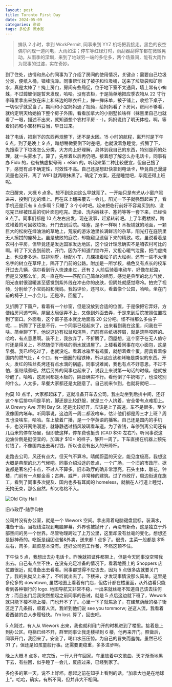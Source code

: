 ```yaml
---
layout: post
title: Toronto First Day
date: 2024-05-09
categories: 杂谈
tags: 多伦多 流水账
---
```

> 排队 2 小时，拿到 WorkPermit, 同事来到 YYZ 机场把我接走。黑色的夜空偶尔闪现一道闪电，大雨如注；停车等红绿灯时，雨刮器刮得车都在微微晃动。从雨季的深圳，来到了地球另一端的多伦多，两个场景间，能有大雨作为叙事的过渡，实在奇妙。

到了住处，热情和热心的同事为了介绍了房间的使用情况，关键点：需要自己垃圾分类，便纸入桶，错峰洗澡。同事帮忙找了被子和垃圾桶，送来了垃圾袋和矿泉水，真是太棒了！掩上房门，房间有些局促，位于地下室不太通风，墙上常有小蜘蛛，不过蟑螂倒是暂未发现，哈哈。没有衣柜，于是简单地把应季衣物从 22 寸行李箱里拿出来放在床上和床边的晾衣杆上，掸一掸床单，被子铺上，收拾下桌子，一切似乎就妥当了。期间和小宝妈妈通了视频，给妈妈看了下房间，房间不够看，就约定明天给她拍下整个房子外围，看看加拿大的小别墅长啥样（抹黑里自己也就看了一眼，描述不出来，就知道想个农村平房 - -）。妈妈说约了明天体检，啊，等着妈妈和小宝材料妥当，早日过来。

挂了电话，把剩下的东西再规整下，还不是太困。15 小时的航程，离开时是下午 6 点，到了是晚上 9 点，暗想稍微要倒下时差吧，也就没着急睡觉。折腾了下，先搜索了下垃圾怎么分类，大方向上好理解，具体到我自己的东西，特别是药的处理，就一头雾水了。算了，先堆着以后再仍吧。接着想了解怎么办电话卡，同事有办 Fido 的，也有搞虚拟号码 + eSim 的。听起来第二种比较便宜，但自己搜了下，感觉有点不确定性，时效性不高。自己还是想赶快拿到电话卡，毕竟自己漫游流量也没开，离了 WIFI 就两眼抹黑了。确定了方案，还是睡觉吧，毕竟还得上班呢。

次日醒来，大概 6 点多。想不到这边这么早就亮了。一开始只是有光从小窗户照进来，投到门边的墙上。再在床上翻来覆去一会儿，阳光一下子就强烈起来了，看手机还是只有 6 点多啊？只睡了 3 个小时吧。起来把临行前好不容易买到的、没吃完已经被压扁的切片面包吃完。洗澡、洗内裤袜子、塞药等等一套下来，已经快 9 点了。同事们都是 10 点左右出发，现在没事，赶紧转转吧。上了半截楼梯，跨过堆着的可回收垃圾，开门去到后院。哇塞，是不一样啊！木板铺就的地面，一颗巨大的松树在绿油油的草地上，荒废的游泳池里长满鲜活的杂草，阳光打在庭院里无人擦拭的座椅上。虽是破败的庭院，却能窥见遗留下来的精致。哎，虽说看着是农村小平房，但毕竟还是发达国家发达地区，这个设计理念确实不是咱农村可比的啊。转了下又去到前院，开门，因为不知道门锁咋开，又担心暖气泄露，把门虚掩上，也没走多远。联排别墅，标配小车，几棵挂着松子的大松树，还有一些不太懂名字的树立在草坪上，隔开了门前的公路。附加是一所学校，橘色又有点长的校车开过去几辆，偶尔看到行人快速走过，还有 2 人前后骑着电动车，好像在赶路，但是又没那么忙。风一直在吹——匹配自己简单的经历，感觉是典型的北方气候，阳光直射很温暖甚至感觉到紫外线在冲击你的皮肤，但阴处就感觉寒冷。拍完了视频，分别给了小宝妈妈和我妈。我妈评价，还可以，看着像个公园，哈哈。坐在门前的椅子上一小会儿，还是冷，回屋了。

又折腾了下窗户，看着有一个纱窗，但是没放到合适的位置，于是像把它弄好，方便给房间透气啊。屋里太局促弄不上，又像到外面去弄，于是来到后院按照位置找到了窗口。外面看，这个窗子基本就比地面高 20 公分吧。怪不得那么多虫子呢…… 折腾了下还是不行，一个同事已经起来了，出来看到我在这里，问我在干啥。简单聊了下，他说这边有松鼠和浣熊，门前有些纸板碎屑，就是浣熊咬碎的。哈哈，有点意思啊。装不上，我放弃了，不折腾了。回屋想，这个窗子在无人值守时还是得关上，不然随便下雨啥的雨水就进屋了。上楼看着同事在吃小面包，这是早餐。我已经吃过了，也就没吃。看着冰箱里有鸡蛋，就想着煮个蛋。厨具看着像国内的燃气灶，4 个口，有一圈圈的粗铁棒，所以这应该和烤箱是类似的东西。开火，发红的铁丝炙烤还有点水滴的锅底，同事说难闻，我也有点不好意思。不过不怕，蛋继续煮吧。然后另外的同事也起来了，说我上来说第一句话的时候，他就被吵醒了。哈哈，这房间都是木板的，隔音确实不行。看他倒了牛奶喝了，也没吃别的什么。人太多，早餐大家都还是太随意了。自己初来乍到，也就将就吧……

约莫 10 点半，大家都起床了，这就准备开车去公司。我主动坐到后排中间，还好这个车后排中间是平的，脚还是比较舒服，就是三个人挤着，安全带有点难扣上。从 Drewry Ave 开到 Bay St. 还是比较好开，应该是上了高速。车不是很多，至少没像国内堵车。听同事说，这边周一周二都没啥车，估计他们都是周三才上班？周五也没啥车，哈哈。车上放着广播，是一个学英语的播客。自己还是国内的手机卡，也没开网络漫游，就静静透过挡风玻璃看车道。为了省钱，车停到离公司还有几百米的停车场里，但即使这样，停车费也挺贵 (CAD $30 左右?)。听同事说这边油价倒是挺便宜的，加满才 $10+ 的样子，够开一周了。下车直接在机器上预先付钱了，不像国内出去再付钱，所以也没有出入的升降杆。

走路去公司，风还有点大，但天气不算冷。晴朗蔚蓝的天空，能见度极高，我想这大概是典型的北方气候吧。同事介绍沿途的景点，一个广场，一个旧的市政厅。据说都是著名打卡点，不过人不算多。旧市政厅的确非常漂亮，石头主体，雕花，钟楼，门前有一点郁金香；古典，威严，非常棒的建筑。过了市政厅，周边街道在施工，看到了同事多次提及、国内也多有耳闻的 homeless，就躺在人行道上睡觉，无拘无束，那么自然，却又格格不入。

<div class="post-image">
    <img src="/bef/posts/2024-05-toronto/old_city_hall.webp" alt="Old City Hall">
    <p class="caption-short">旧市政厅-随手仰拍</p>
</div>

公司并没有办公室，就是一个 Wework 空间。拿出背着电脑键盘鼠标，装满水，准备干活。当视线注视到电脑屏幕，外界也被抛开了，再没有新奇，这是独立于外部空间的另一个世界。尽管物理跨过了上万公里，这里却没有丝毫的变化。想想还是挺神奇的。吃饭是组团点餐&外卖，送来都 1 点多了。很贵，主菜一般都是 $15 左右，肉多，蔬菜基本没有。还好公司包工作餐，不然这顶不住。

下午快 5 点，我想出去办电话卡。昨晚就把证件都带上，但是今天同事没空带我出去。自己有点坐不住，在没有充足准备的情况下，看着地图上的 Shoppers 店位置很近，就准备出去看看。同事都觉得不应该去，因为 5 点很多店就要关门了。我的执拗又上来了，不听就出去了。下楼来，才发现事情没那么简单。这里是多伦多的 downtown, 虽然地图上看着有门店，但估计都在楼里面，从外边看只能看到各种银行的 logo. 地图导航又非常不稳，一出来就丝毫不知道自己该去往何方；而且出门后我突然想起之前同事的告诫，就是 5 点后这边就下班了，Wework 就只能下楼不能上楼，门也开不了了。心里一下子就焦急了，在建筑荫蔽的格子街区走了几条街，顺着人流，我听到他们说 see you tommorw; 逆这人流，我看着着西装的白人步履轻快。I'm lost. 算了，回去吧。

5 点刚过，有人从 Wework 出来，我也就利用门开的时机进到了楼里。接着是上到办公区。电梯已经不开，群里同事让我走楼梯到 6 楼，他再来开门。照做后，同事开门，我回来了。安全了，喝口水压压惊。为自己的冒失而羞愧。虽然已经 31 了，但还是如孩童般行事。还需要更稳重，多多进步啊。

晚上大概 8 点多，吃完饭，一行人开车回家。车里放着中文歌曲，天才渐渐地黑下去，有些困，似乎睡了一会儿，反应过来，已经到家了。

多伦多的第一天，说不上好坏。想起之前在知乎上看到的话，“加拿大也是在地球上”。哈哈，确实，有所不同，但并非大不相同。
